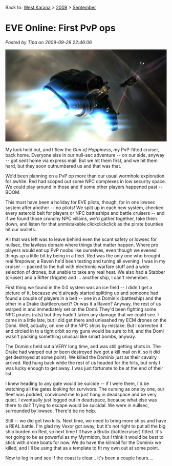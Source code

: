 Back to: [West Karana](/posts/westkarana.md) > [2009](/posts/2009/westkarana.md) > [September](./westkarana.md)
# EVE Online: First PvP ops

*Posted by Tipa on 2009-09-29 22:46:06*

![Microwarp drive to full; battleship in range](../../../uploads/2009/09/ExeFile-2009-09-29-22-42-41-66.jpg "Microwarp drive to full; battleship in range")

My luck held out, and I flew the *Gun of Happiness*, my PvP-fitted cruiser, back home. Everyone else in our null-sec adventure -- on our side, anyway -- got sent home via express mail. But we hit them first, and we hit them hard, but they soon outnumbered us and that was that.

We'd been planning on a PvP op more than our usual wormhole exploration for awhile. Red had scoped out some NPC complexes in low security space. We could play around in those and if some other players happened past -- BOOM.

This must have been a holiday for EVE pilots, though, for in one lowsec system after another -- no pilots! We split up in each new system, checked every asteroid belt for players or NPC battleships and battle cruisers -- and if we found those crunchy NPC villains, we'd gather together, take them down, and listen for that unmistakable clickclickclick as the pirate bounties hit our wallets.

All that was left was to leave behind even the scant safety or lowsec for nullsec, the lawless domain where things that matter happen. Where pro players would eat up PvP noobs like ourselves, even though we evened things up a little bit by being in a fleet. Red was the only one who brought real firepower, a Raven he'd been testing and tuning all evening. I was in my cruiser -- packed to the hull with electronic warfare stuff and a wide selection of drones, but unable to take any real heat. We also had a Stabber (cruiser) and a Rifter (frigate) and ... another ship, I can't remember.

First thing we found in the 0.0 system was an ice field -- I didn't get a picture of it, because we'd already started splitting up and someone had found a couple of players in a belt -- one in a Dominix (battleship) and the other in a Drake (battlecruiser)? Or was it a Raven? Anyway, the rest of us warped in and immediately set on the Domi. They'd been fighting some NPC pirates (rats) but they hadn't taken any damage that we could see. I came in a little late, but I did get there and unleashed my ECM drones on the Domi. Well, actually, on one of the NPC ships by mistake. But I corrected it and circled in to a tight orbit so my guns would be sure to hit, and the Domi wasn't packing something unusual like smart bombs, anyway.

The Dominix held out a VERY long time, and was still getting shots in. The Drake had warped out or been destroyed (we got a kill mail on it, so it did get destroyed at some point). We killed the Dominix just as their cavalry arrived. Red hung back while the rest of us headed for the hills, but only I was lucky enough to get away. I was just fortunate to be at the end of their list.

I knew heading to any gate would be suicide -- if I were them, I'd be watching all the gates looking for survivors. The cursing as one by one, our fleet was podded, convinced me to just hang in deadspace and be very quiet. I eventually just logged out in deadspace, because what else was there to do? Trying to escape would be suicidal. We were in nullsec, surrounded by lowsec. There'd be no help.

Still -- we did get two kills. Next time, we need to bring more ships and have a REAL battle. I'm glad my Vexor got away, but it's not right to put all the big ship burden on Red, so next time I'll have a Brutix (battlecruiser) fitted. It's not going to be as powerful as my Myrmidon, but I think it would be best to stick with drone boats for now. We do have the killmail for the Dominix we killed, and I'll be using that as a template to fit my own out at some point.

Now to log in and see if the coast is clear... it's been a couple hours....

